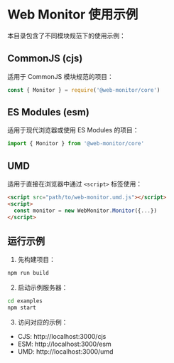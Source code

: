 # Web Monitor 使用示例

本目录包含了不同模块规范下的使用示例：

## CommonJS (cjs)
适用于 CommonJS 模块规范的项目：
```js
const { Monitor } = require('@web-monitor/core')
```

## ES Modules (esm)
适用于现代浏览器或使用 ES Modules 的项目：
```js
import { Monitor } from '@web-monitor/core'
```

## UMD
适用于直接在浏览器中通过 `<script>` 标签使用：
```html
<script src="path/to/web-monitor.umd.js"></script>
<script>
  const monitor = new WebMonitor.Monitor({...})
</script>
```

## 运行示例

1. 先构建项目：
```bash
npm run build
```

2. 启动示例服务器：
```bash
cd examples
npm start
```

3. 访问对应的示例：
- CJS: http://localhost:3000/cjs
- ESM: http://localhost:3000/esm
- UMD: http://localhost:3000/umd 